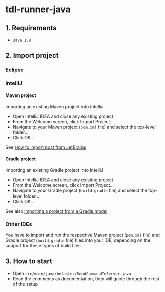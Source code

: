 # tdl-runner-java


## 1. Requirements

- `Java 1.8`

## 2. Import project

### Eclipse


### IntelliJ

#### Maven project

Importing an existing Maven project into IntelliJ
- Open IntelliJ IDEA and close any existing project
- From the Welcome screen, click Import Project...
- Navigate to your Maven project (`pom.xml` file) and select the top-level folder...
- Click OK...

See [How to import post from JetBrains](https://blog.jetbrains.com/idea/2008/03/opening-maven-projects-is-easy-as-pie/)

#### Gradle project

Importing an existing Gradle project into IntelliJ
- Open IntelliJ IDEA and close any existing project
- From the Welcome screen, click Import Project...
- Navigate to your Gradle project (`build.gradle` file) and select the top-level folder...
- Click OK...

See also [Importing a project from a Gradle model](https://www.jetbrains.com/help/idea/gradle.html#gradle_import)

### Other IDEs

You have to import and run the respective Maven project (`pom.xml` file) and Gradle project (`build.gradle` file) files into your IDE, depending on the support for these types of build files. 

## 3. How to start

- Open `src/main/java/befaster/SendCommandToServer.java`
- Read the comments as documentation, they will guide through the rest of the setup
